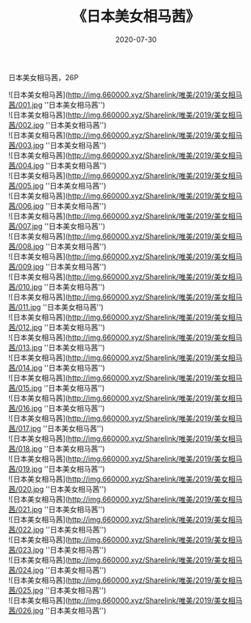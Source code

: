 ﻿---
layout: post
title:  《日本美女相马茜》
date:   2020-07-30
img: http://img.660000.xyz/Sharelink/唯美/2019/美女相马茜/000.jpg
categories: [美女, 清纯, 唯美]
---

日本美女相马茜，26P

![日本美女相马茜](http://img.660000.xyz/Sharelink/唯美/2019/美女相马茜/001.jpg ''日本美女相马茜'') <br>
![日本美女相马茜](http://img.660000.xyz/Sharelink/唯美/2019/美女相马茜/002.jpg ''日本美女相马茜'') <br>
![日本美女相马茜](http://img.660000.xyz/Sharelink/唯美/2019/美女相马茜/003.jpg ''日本美女相马茜'') <br>
![日本美女相马茜](http://img.660000.xyz/Sharelink/唯美/2019/美女相马茜/004.jpg ''日本美女相马茜'') <br>
![日本美女相马茜](http://img.660000.xyz/Sharelink/唯美/2019/美女相马茜/005.jpg ''日本美女相马茜'') <br>
![日本美女相马茜](http://img.660000.xyz/Sharelink/唯美/2019/美女相马茜/006.jpg ''日本美女相马茜'') <br>
![日本美女相马茜](http://img.660000.xyz/Sharelink/唯美/2019/美女相马茜/007.jpg ''日本美女相马茜'') <br>
![日本美女相马茜](http://img.660000.xyz/Sharelink/唯美/2019/美女相马茜/008.jpg ''日本美女相马茜'') <br>
![日本美女相马茜](http://img.660000.xyz/Sharelink/唯美/2019/美女相马茜/009.jpg ''日本美女相马茜'') <br>
![日本美女相马茜](http://img.660000.xyz/Sharelink/唯美/2019/美女相马茜/010.jpg ''日本美女相马茜'') <br>
![日本美女相马茜](http://img.660000.xyz/Sharelink/唯美/2019/美女相马茜/011.jpg ''日本美女相马茜'') <br>
![日本美女相马茜](http://img.660000.xyz/Sharelink/唯美/2019/美女相马茜/012.jpg ''日本美女相马茜'') <br>
![日本美女相马茜](http://img.660000.xyz/Sharelink/唯美/2019/美女相马茜/013.jpg ''日本美女相马茜'') <br>
![日本美女相马茜](http://img.660000.xyz/Sharelink/唯美/2019/美女相马茜/014.jpg ''日本美女相马茜'') <br>
![日本美女相马茜](http://img.660000.xyz/Sharelink/唯美/2019/美女相马茜/015.jpg ''日本美女相马茜'') <br>
![日本美女相马茜](http://img.660000.xyz/Sharelink/唯美/2019/美女相马茜/016.jpg ''日本美女相马茜'') <br>
![日本美女相马茜](http://img.660000.xyz/Sharelink/唯美/2019/美女相马茜/017.jpg ''日本美女相马茜'') <br>
![日本美女相马茜](http://img.660000.xyz/Sharelink/唯美/2019/美女相马茜/018.jpg ''日本美女相马茜'') <br>
![日本美女相马茜](http://img.660000.xyz/Sharelink/唯美/2019/美女相马茜/019.jpg ''日本美女相马茜'') <br>
![日本美女相马茜](http://img.660000.xyz/Sharelink/唯美/2019/美女相马茜/020.jpg ''日本美女相马茜'') <br>
![日本美女相马茜](http://img.660000.xyz/Sharelink/唯美/2019/美女相马茜/021.jpg ''日本美女相马茜'') <br>
![日本美女相马茜](http://img.660000.xyz/Sharelink/唯美/2019/美女相马茜/022.jpg ''日本美女相马茜'') <br>
![日本美女相马茜](http://img.660000.xyz/Sharelink/唯美/2019/美女相马茜/023.jpg ''日本美女相马茜'') <br>
![日本美女相马茜](http://img.660000.xyz/Sharelink/唯美/2019/美女相马茜/024.jpg ''日本美女相马茜'') <br>
![日本美女相马茜](http://img.660000.xyz/Sharelink/唯美/2019/美女相马茜/025.jpg ''日本美女相马茜'') <br>
![日本美女相马茜](http://img.660000.xyz/Sharelink/唯美/2019/美女相马茜/026.jpg ''日本美女相马茜'') <br>

